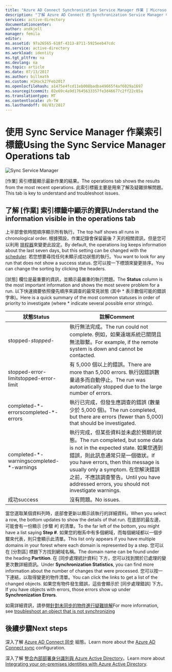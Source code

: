```yaml
---
title: "Azure AD Connect Synchronization Service Manager 作業 | Microsoft Docs"
description: "了解 Azure AD Connect 的 Synchronization Service Manager 中的 [作業] 索引標籤。"
services: active-directory
documentationcenter: 
author: andkjell
manager: femila
editor: 
ms.assetid: 97a26565-618f-4313-8711-5925eeb47cdc
ms.service: active-directory
ms.workload: identity
ms.tgt_pltfrm: na
ms.devlang: na
ms.topic: article
ms.date: 07/13/2017
ms.author: billmath
ms.custom: H1Hack27Feb2017
ms.openlocfilehash: a1475e4fcd11eb008badba49665f4af6029a1697
ms.sourcegitcommit: 02e69c4a9d17645633357fe3d46677c2ff22c85a
ms.translationtype: MT
ms.contentlocale: zh-TW
ms.lasthandoff: 08/03/2017
---
```

# <a name="using-the-sync-service-manager-operations-tab"></a><span data-ttu-id="be9ba-103">使用 Sync Service Manager 作業索引標籤</span><span class="sxs-lookup"><span data-stu-id="be9ba-103">Using the Sync Service Manager Operations tab</span></span>

![Sync Service Manager](./media/active-directory-aadconnectsync-service-manager-ui/operations.png)

<span data-ttu-id="be9ba-105">[作業] 索引標籤顯示最新作業的結果。</span><span class="sxs-lookup"><span data-stu-id="be9ba-105">The operations tab shows the results from the most recent operations.</span></span> <span data-ttu-id="be9ba-106">此索引標籤主要是用來了解及疑難排解問題。</span><span class="sxs-lookup"><span data-stu-id="be9ba-106">This tab is key to understand and troubleshoot issues.</span></span>

## <a name="understand-the-information-visible-in-the-operations-tab"></a><span data-ttu-id="be9ba-107">了解 [作業] 索引標籤中顯示的資訊</span><span class="sxs-lookup"><span data-stu-id="be9ba-107">Understand the information visible in the operations tab</span></span>
<span data-ttu-id="be9ba-108">上半部會依時間順序顯示所有執行。</span><span class="sxs-lookup"><span data-stu-id="be9ba-108">The top half shows all runs in chronological order.</span></span> <span data-ttu-id="be9ba-109">根據預設，作業記錄會保留最後 7 天的相關資訊，但是您可以利用 [排程器](active-directory-aadconnectsync-feature-scheduler.md)來變更此設定。</span><span class="sxs-lookup"><span data-stu-id="be9ba-109">By default, the operations log keeps information about the last seven days, but this setting can be changed with the [scheduler](active-directory-aadconnectsync-feature-scheduler.md).</span></span> <span data-ttu-id="be9ba-110">若您想要尋找任何未顯示成功狀態的執行。</span><span class="sxs-lookup"><span data-stu-id="be9ba-110">You want to look for any run that does not show a success status.</span></span> <span data-ttu-id="be9ba-111">您可以按一下標頭來變更排序。</span><span class="sxs-lookup"><span data-stu-id="be9ba-111">You can change the sorting by clicking the headers.</span></span>

<span data-ttu-id="be9ba-112">[狀態]  欄位是最重要的資訊，並顯示最嚴重的執行問題。</span><span class="sxs-lookup"><span data-stu-id="be9ba-112">The **Status** column is the most important information and shows the most severe problem for a run.</span></span> <span data-ttu-id="be9ba-113">以下快速摘要依照優先順序來調查的最常見狀態 (其中 * 表示數個可能的錯誤字串)。</span><span class="sxs-lookup"><span data-stu-id="be9ba-113">Here is a quick summary of the most common statuses in order of priority to investigate (where * indicate several possible error strings).</span></span>

| <span data-ttu-id="be9ba-114">狀態</span><span class="sxs-lookup"><span data-stu-id="be9ba-114">Status</span></span> | <span data-ttu-id="be9ba-115">註解</span><span class="sxs-lookup"><span data-stu-id="be9ba-115">Comment</span></span> |
| --- | --- |
| <span data-ttu-id="be9ba-116">stopped-*</span><span class="sxs-lookup"><span data-stu-id="be9ba-116">stopped-*</span></span> |<span data-ttu-id="be9ba-117">執行無法完成。</span><span class="sxs-lookup"><span data-stu-id="be9ba-117">The run could not complete.</span></span> <span data-ttu-id="be9ba-118">例如，如果遠端系統已關閉且無法聯繫。</span><span class="sxs-lookup"><span data-stu-id="be9ba-118">For example, if the remote system is down and cannot be contacted.</span></span> |
| <span data-ttu-id="be9ba-119">stopped-error-limit</span><span class="sxs-lookup"><span data-stu-id="be9ba-119">stopped-error-limit</span></span> |<span data-ttu-id="be9ba-120">有 5,000 個以上的錯誤。</span><span class="sxs-lookup"><span data-stu-id="be9ba-120">There are more than 5,000 errors.</span></span> <span data-ttu-id="be9ba-121">執行因錯誤數量過多而自動停止。</span><span class="sxs-lookup"><span data-stu-id="be9ba-121">The run was automatically stopped due to the large number of errors.</span></span> |
| <span data-ttu-id="be9ba-122">completed-\*-errors</span><span class="sxs-lookup"><span data-stu-id="be9ba-122">completed-\*-errors</span></span> |<span data-ttu-id="be9ba-123">執行已完成，但發生應調查的錯誤 (數量少於 5,000 個)。</span><span class="sxs-lookup"><span data-stu-id="be9ba-123">The run completed, but there are errors (fewer than 5,000) that should be investigated.</span></span> |
| <span data-ttu-id="be9ba-124">completed-\*-warnings</span><span class="sxs-lookup"><span data-stu-id="be9ba-124">completed-\*-warnings</span></span> |<span data-ttu-id="be9ba-125">執行完成，但某些資料並未處於預期的狀態。</span><span class="sxs-lookup"><span data-stu-id="be9ba-125">The run completed, but some data is not in the expected state.</span></span> <span data-ttu-id="be9ba-126">如果您遇到錯誤，則此訊息通常只是一個徵狀。</span><span class="sxs-lookup"><span data-stu-id="be9ba-126">If you have errors, then this message is usually only a symptom.</span></span> <span data-ttu-id="be9ba-127">在您解決錯誤之前，不應該調查警告。</span><span class="sxs-lookup"><span data-stu-id="be9ba-127">Until you have addressed errors, you should not investigate warnings.</span></span> |
| <span data-ttu-id="be9ba-128">成功</span><span class="sxs-lookup"><span data-stu-id="be9ba-128">success</span></span> |<span data-ttu-id="be9ba-129">沒有問題。</span><span class="sxs-lookup"><span data-stu-id="be9ba-129">No issues.</span></span> |

<span data-ttu-id="be9ba-130">當您選取某個資料列時，底部會更新以顯示該執行的詳細資料。</span><span class="sxs-lookup"><span data-stu-id="be9ba-130">When you select a row, the bottom updates to show the details of that run.</span></span> <span data-ttu-id="be9ba-131">在底部的最左邊，可能會有一份顯示 [步驟 #] 的清單。</span><span class="sxs-lookup"><span data-stu-id="be9ba-131">To the far left of the bottom, you might have a list saying **Step #**.</span></span> <span data-ttu-id="be9ba-132">如果您的樹系中有多個網域，而每個網域都以一個步驟來代表，則只會顯示此清單。</span><span class="sxs-lookup"><span data-stu-id="be9ba-132">This list only appears if you have multiple domains in your forest where each domain is represented by a step.</span></span> <span data-ttu-id="be9ba-133">您可以在 [分割區] 標題下方找到網域名稱。</span><span class="sxs-lookup"><span data-stu-id="be9ba-133">The domain name can be found under the heading **Partition**.</span></span> <span data-ttu-id="be9ba-134">在 [同步處理統計資料] 下方，您可以找到關於已處理的變更次數詳細資訊。</span><span class="sxs-lookup"><span data-stu-id="be9ba-134">Under **Synchronization Statistics**, you can find more information about the number of changes that were processed.</span></span> <span data-ttu-id="be9ba-135">您可以按一下連結，以取得變更的物件清單。</span><span class="sxs-lookup"><span data-stu-id="be9ba-135">You can click the links to get a list of the changed objects.</span></span> <span data-ttu-id="be9ba-136">如果您有物件發生錯誤，這些會顯示於 [同步處理錯誤] 下方。</span><span class="sxs-lookup"><span data-stu-id="be9ba-136">If you have objects with errors, those errors show up under **Synchronization Errors**.</span></span>

<span data-ttu-id="be9ba-137">如需詳細資訊，請參閱[針對未同步的物件進行疑難排解](active-directory-aadconnectsync-troubleshoot-object-not-syncing.md)</span><span class="sxs-lookup"><span data-stu-id="be9ba-137">For more information, see [troubleshoot an object that is not synchronizing](active-directory-aadconnectsync-troubleshoot-object-not-syncing.md)</span></span>

## <a name="next-steps"></a><span data-ttu-id="be9ba-138">後續步驟</span><span class="sxs-lookup"><span data-stu-id="be9ba-138">Next steps</span></span>
<span data-ttu-id="be9ba-139">深入了解 [Azure AD Connect 同步](active-directory-aadconnectsync-whatis.md) 組態。</span><span class="sxs-lookup"><span data-stu-id="be9ba-139">Learn more about the [Azure AD Connect sync](active-directory-aadconnectsync-whatis.md) configuration.</span></span>

<span data-ttu-id="be9ba-140">深入了解 [整合內部部署身分識別與 Azure Active Directory](active-directory-aadconnect.md)。</span><span class="sxs-lookup"><span data-stu-id="be9ba-140">Learn more about [Integrating your on-premises identities with Azure Active Directory](active-directory-aadconnect.md).</span></span>
